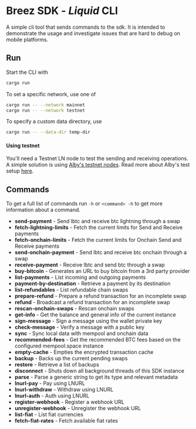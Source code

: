 # Breez SDK - *Liquid* CLI

A simple cli tool that sends commands to the sdk. It is intended to demonstrate the usage and investigate issues that are hard to debug on mobile platforms.

## Run

Start the CLI with

```bash
cargo run
```

To set a specific network, use one of

```bash
cargo run -- --network mainnet
cargo run -- --network testnet
```

To specify a custom data directory, use

```bash
cargo run -- --data-dir temp-dir
```

#### Using testnet

You'll need a Testnet LN node to test the sending and receiving operations. A simple solution is using [Alby's testnet nodes](https://thunderhub.regtest.getalby.com). Read more about Alby's test setup [here](https://github.com/getAlby/lightning-browser-extension/wiki/Test-setup).


## Commands

To get a full list of commands run `-h` or `<command> -h` to get more information about a command.

- **send-payment** - Send lbtc and receive btc lightning through a swap
- **fetch-lightning-limits** - Fetch the current limits for Send and Receive payments
- **fetch-onchain-limits** - Fetch the current limits for Onchain Send and Receive payments
- **send-onchain-payment** - Send lbtc and receive btc onchain through a swap
- **receive-payment** - Receive lbtc and send btc through a swap
- **buy-bitcoin** - Generates an URL to buy bitcoin from a 3rd party provider
- **list-payments** - List incoming and outgoing payments
- **payment-by-destination** - Retrieve a payment by its destination
- **list-refundables** - List refundable chain swaps
- **prepare-refund** - Prepare a refund transaction for an incomplete swap
- **refund** - Broadcast a refund transaction for an incomplete swap
- **rescan-onchain-swaps** - Rescan onchain swaps
- **get-info** - Get the balance and general info of the current instance
- **sign-message** - Sign a message using the wallet private key
- **check-message** - Verify a message with a public key
- **sync** - Sync local data with mempool and onchain data
- **recommended-fees** - Get the recommended BTC fees based on the configured mempool.space instance
- **empty-cache** - Empties the encrypted transaction cache
- **backup** - Backs up the current pending swaps
- **restore** - Retrieve a list of backups
- **disconnect** - Shuts down all background threads of this SDK instance
- **parse** - Parse a generic string to get its type and relevant metadata
- **lnurl-pay** - Pay using LNURL
- **lnurl-withdraw** - Withdraw using LNURL
- **lnurl-auth** - Auth using LNURL
- **register-webhook** - Register a webhook URL
- **unregister-webhook** - Unregister the webhook URL
- **list-fiat** - List fiat currencies
- **fetch-fiat-rates** - Fetch available fiat rates